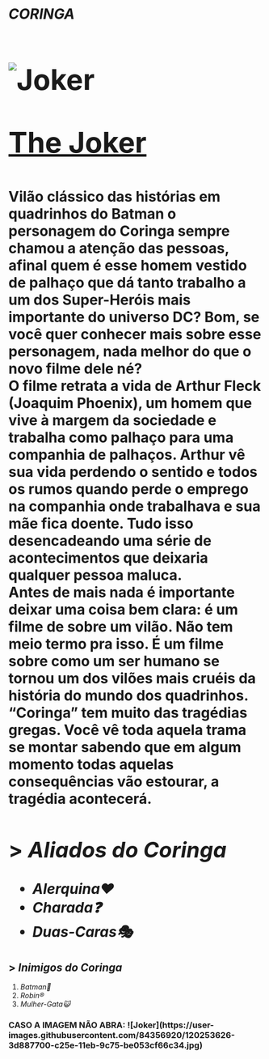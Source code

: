 *<h1> CORINGA <h1/>*
  
![Joker](https://user-images.githubusercontent.com/84356920/120253626-3d887700-c25e-11eb-9c75-be053cf66c34.jpg)
  
 <a href="https://www.adorocinema.com/filmes/filme-258374/" >The Joker</a>
  
  **<h4>Vilão clássico das histórias em quadrinhos do Batman o personagem do Coringa sempre chamou a atenção das pessoas, afinal quem é esse homem vestido de palhaço que dá tanto trabalho a um dos Super-Heróis mais importante do universo DC? Bom, se você quer conhecer mais sobre esse personagem, nada melhor do que o novo filme dele né?**
**<br>O filme retrata a vida de Arthur Fleck (Joaquim Phoenix), um homem que vive à margem da sociedade e trabalha como palhaço para uma companhia de palhaços. Arthur vê sua vida perdendo o sentido e todos os rumos quando perde o emprego na companhia onde trabalhava e sua mãe fica doente. Tudo isso desencadeando uma série de acontecimentos que deixaria qualquer pessoa maluca.**
**<br>Antes de mais nada é importante deixar uma coisa bem clara: é um filme de sobre um vilão. Não tem meio termo pra isso. É um filme sobre como um ser humano se tornou um dos vilões mais cruéis da história do mundo dos quadrinhos.**
 **<br>“Coringa” tem muito das tragédias gregas. Você vê toda aquela trama se montar sabendo que em algum momento todas aquelas consequências vão estourar, a tragédia acontecerá.**
  
  ## > *Aliados do Coringa*
  + *Alerquina♥️*
  + *Charada❓*
  + *Duas-Caras🎭*
  
  ## > *Inimigos do Coringa*
    
   1. *Batman🦇*
   2. *Robin®️*
   3. *Mulher-Gata😺*
    
    
   <h3>CASO A IMAGEM NÃO ABRA: ![Joker](https://user-images.githubusercontent.com/84356920/120253626-3d887700-c25e-11eb-9c75-be053cf66c34.jpg)</h3>
   
    
   
  
